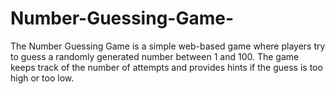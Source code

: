 # Number-Guessing-Game-
The Number Guessing Game is a simple web-based game where players try to guess a randomly generated number between 1 and 100. The game keeps track of the number of attempts and provides hints if the guess is too high or too low.
